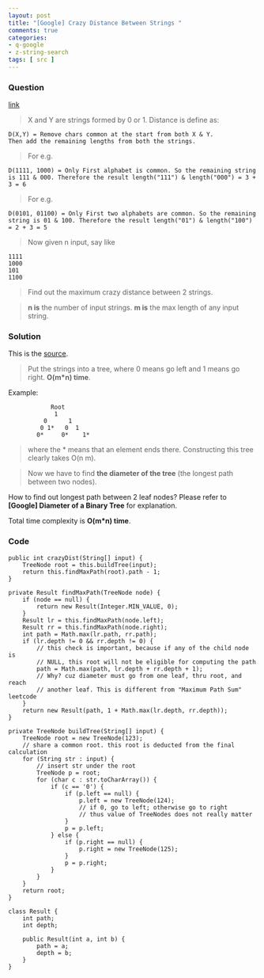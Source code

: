 ```yaml
---
layout: post
title: "[Google] Crazy Distance Between Strings "
comments: true
categories:
- q-google
- z-string-search
tags: [ src ]
---
```


### Question 

[link](http://stackoverflow.com/questions/15061908/google-interview-find-crazy-distance-between-strings)

> X and Y are strings formed by 0 or 1. Distance is define as: 

    D(X,Y) = Remove chars common at the start from both X & Y. 
    Then add the remaining lengths from both the strings.

> For e.g.

    D(1111, 1000) = Only First alphabet is common. So the remaining string is 111 & 000. Therefore the result length("111") & length("000") = 3 + 3 = 6

> For e.g.

    D(0101, 01100) = Only First two alphabets are common. So the remaining string is 01 & 100. Therefore the result length("01") & length("100") = 2 + 3 = 5

> Now given n input, say like

    1111
    1000
    101
    1100

> Find out the maximum crazy distance between 2 strings.

> __n is__ the number of input strings. __m is__ the max length of any input string. 

### Solution

This is the [source](http://stackoverflow.com/a/15062640). 

> Put the strings into a tree, where 0 means go left and 1 means go right. __O(m*n) time__. 

Example: 

                Root
                 1
              0      1
             0 1*   0  1
            0*     0*    1*

> where the * means that an element ends there. Constructing this tree clearly takes O(n m).

> Now we have to find __the diameter of the tree__ (the longest path between two nodes). 

How to find out longest path between 2 leaf nodes? Please refer to __[Google] Diameter of a Binary Tree__ for explanation.  

Total time complexity is __O(m*n) time__.

### Code

	public int crazyDist(String[] input) {
		TreeNode root = this.buildTree(input);
		return this.findMaxPath(root).path - 1;
	}

	private Result findMaxPath(TreeNode node) {
		if (node == null) {
			return new Result(Integer.MIN_VALUE, 0);
		}
		Result lr = this.findMaxPath(node.left);
		Result rr = this.findMaxPath(node.right);
		int path = Math.max(lr.path, rr.path);
		if (lr.depth != 0 && rr.depth != 0) {
			// this check is important, because if any of the child node is
			// NULL, this root will not be eligible for computing the path
			path = Math.max(path, lr.depth + rr.depth + 1);
			// Why? cuz diameter must go from one leaf, thru root, and reach
			// another leaf. This is different from "Maximum Path Sum" leetcode
		}
		return new Result(path, 1 + Math.max(lr.depth, rr.depth));
	}

	private TreeNode buildTree(String[] input) {
		TreeNode root = new TreeNode(123);
		// share a common root. this root is deducted from the final calculation
		for (String str : input) {
			// insert str under the root
			TreeNode p = root;
			for (char c : str.toCharArray()) {
				if (c == '0') {
					if (p.left == null) {
						p.left = new TreeNode(124);
						// if 0, go to left; otherwise go to right
						// thus value of TreeNodes does not really matter
					}
					p = p.left;
				} else {
					if (p.right == null) {
						p.right = new TreeNode(125);
					}
					p = p.right;
				}
			}
		}
		return root;
	}

	class Result {
		int path;
		int depth;

		public Result(int a, int b) {
			path = a;
			depth = b;
		}
	}
